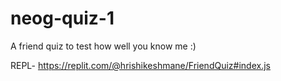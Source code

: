 # neog-quiz-1

A friend quiz to test how well you know me :)

REPL- https://replit.com/@hrishikeshmane/FriendQuiz#index.js

